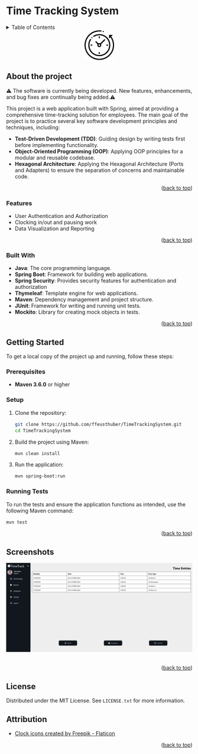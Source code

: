 
<a id="readme-top"></a>

# Time Tracking System

<details>
  <summary>Table of Contents</summary>
  <ol>
    <li>
      <a href="#about-the-project">About The Project</a>
      <ul>
        <li><a href="#built-with">Built With</a></li>
      </ul>
    </li>
    <li>
      <a href="#getting-started">Getting Started</a>
      <ul>
        <li><a href="#prerequisites">Prerequisites</a></li>
        <li><a href="#setup">Setup</a></li>
        <li><a href="#running-tests">Running Tests</a></li>
      </ul>
    </li>
    <li><a href="#screenshots">Screenshots</a></li>
    <li><a href="#license">License</a></li>
    <li><a href="#attribution">Attribution</a></li>
  </ol>
</details>

<div align="center">
   <a href="https://github.com/ffeusthuber/TimeTrackingSystem">
    <img src="src/main/resources/static/images/logo.png" alt="Logo" width="80" height="80">
  </a>
</div>

## About the project
⚠️ The software is currently being developed. New features, enhancements, and bug fixes are continually being added.⚠️

This project is a web application built with Spring, aimed at providing a comprehensive time-tracking solution for employees.
The main goal of the project is to practice several key software development principles and techniques, including:

- **Test-Driven Development (TDD)**: Guiding design by writing tests first before implementing functionality.
- **Object-Oriented Programming (OOP)**: Applying OOP principles for a modular and reusable codebase.
- **Hexagonal Architecture**: Applying the Hexagonal Architecture (Ports and Adapters) to ensure the separation of concerns and maintainable code.

<p align="right">(<a href="#readme-top">back to top</a>)</p>

### Features
- User Authentication and Authorization
- Clocking in/out and pausing work
- Data Visualization and Reporting

<p align="right">(<a href="#readme-top">back to top</a>)</p>

### Built With
- **Java**: The core programming language.
- **Spring Boot**: Framework for building web applications.
- **Spring Security**: Provides security features for authentication and authorization
- **Thymeleaf**: Template engine for web applications.
- **Maven**:  Dependency management and project structure.
- **JUnit**: Framework for writing and running unit tests.
- **Mockito**: Library for creating mock objects in tests.

<p align="right">(<a href="#readme-top">back to top</a>)</p>

## Getting Started

To get a local copy of the project up and running, follow these steps:

### Prerequisites

- **Maven 3.6.0** or higher

### Setup

1. Clone the repository:
    ```sh
    git clone https://github.com/ffeusthuber/TimeTrackingSystem.git
    cd TimeTrackingSystem
    ```
2. Build the project using Maven:
    ```sh
    mvn clean install
    ```
3. Run the application:
    ```sh
    mvn spring-boot:run
    ```

### Running Tests

To run the tests and ensure the application functions as intended, use the following Maven command:
```sh
mvn test
```

<p align="right">(<a href="#readme-top">back to top</a>)</p>

## Screenshots
<div align="center">
   <a href="https://github.com/ffeusthuber/TimeTrackingSystem">
    <img src="src/main/resources/static/screenshots/screenshot_timeEntries.png" alt="Main Menu">
  </a>
</div>
<br/>


<p align="right">(<a href="#readme-top">back to top</a>)</p>

## License

Distributed under the MIT License. See `LICENSE.txt` for more information.

## Attribution
<ul>
<li><a href="https://www.flaticon.com/free-icons/clock" title="clock icons">Clock icons created by Freepik - Flaticon</a></li>
</ul>

<p align="right">(<a href="#readme-top">back to top</a>)</p>


